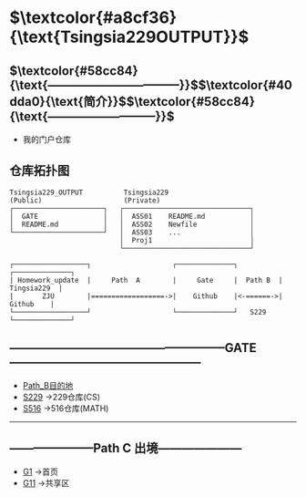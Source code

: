 # $`\textcolor{#a8cf36}{\text{Tsingsia229OUTPUT}}`$
## $`\textcolor{#58cc84}{\text{———————————}}`$$`\textcolor{#40dda0}{\text{简介}}`$$`\textcolor{#58cc84}{\text{—————————}}`$
- 我的门户仓库
## 仓库拓扑图
```
Tsingsia229_OUTPUT          Tsingsia229
(Public)                    (Private)
┌──────────────────────┐   ┌───────────────────────────────┐
│  GATE                │   │  ASS01    README.md           │
│  README.md           │   │  ASS02    Newfile             │
└──────────────────────┘   │  ASS03    ...                 │
                           │  Proj1                        │          
                           └───────────────────────────────┘
```

```
┌──────────────────┐                    ┌──────────────┐          ┌──────────────┐
| Homework_update  |     Path  A        |     Gate     |  Path B  |  Tingsia229  |
|       ZJU        |==================->|    Github    |<-======->|    Github    |
└──────────────────┘                    └──────────────┘   S229   └──────────────┘
```
## ——————————————————GATE————————————————
- [Path_B目的地](https://github.com/zju1229/Tsingsia229/tree/main) 
- [S229](https://github.com/zju1229/Tsingsia229/tree/main) ->229仓库(CS)
- [S516](https://github.com/zju1229/Tsingsia516/tree/main) ->516仓库(MATH)

---

## ———————Path C 出境——————— 
- [G1](https://github.com/zju1229) ->首页
- [G11](https://github.com/BukSeong/58Glory) ->共享区
